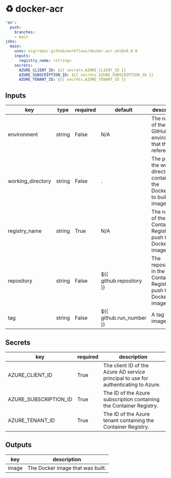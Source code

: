 # ♻ docker-acr

```yaml
'on':
  push:
    branches:
    - main
jobs:
  main:
    uses: org/repo/.github/workflows/docker-acr.yml@v8.8.0
    inputs:
      registry_name: <string>
    secrets:
      AZURE_CLIENT_ID: ${{ secrets.AZURE_CLIENT_ID }}
      AZURE_SUBSCRIPTION_ID: ${{ secrets.AZURE_SUBSCRIPTION_ID }}
      AZURE_TENANT_ID: ${{ secrets.AZURE_TENANT_ID }}

```

## Inputs

key | type | required | default | description
--- | --- | --- | --- | ---
environment | string | False | N/A | The name of the GitHub environment that this job references.
working_directory | string | False | . | The path of the working directory containing the Dockerfile to build an image from.
registry_name | string | True | N/A | The name of the Azure Container Registry to push the Docker image to.
repository | string | False | ${{ github.repository }} | The repository in the Azure Container Registry to push the Docker image to.
tag | string | False | ${{ github.run_number }} | A tag for the image.

## Secrets

key | required | description
--- | --- | ---
AZURE_CLIENT_ID | True | The client ID of the Azure AD service principal to use for authenticating to Azure.
AZURE_SUBSCRIPTION_ID | True | The ID of the Azure subscription containing the Container Registry.
AZURE_TENANT_ID | True | The ID of the Azure tenant containing the Container Registry.

## Outputs

key | description
--- | ---
image | The Docker image that was built.